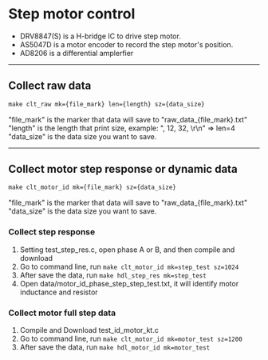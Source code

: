 # Step motor control
* DRV8847(S) is a H-bridge IC to drive step motor.
* AS5047D is a motor encoder to record the step motor's position.
* AD8206 is a differential amplerfier

---

## Collect raw data
```makefile
make clt_raw mk={file_mark} len={length} sz={data_size}
```  
"file_mark" is the marker that data will save to "raw_data_{file_mark}.txt"  
"length" is the length that print size, example: ", 12, 32, \r\n" => len=4  
"data_size" is the data size you want to save.

---

## Collect motor step response or dynamic data
```makefile
make clt_motor_id mk={file_mark} sz={data_size}
```  
"file_mark" is the marker that data will save to "raw_data_{file_mark}.txt"  
"data_size" is the data size you want to save.  

### Collect step response
1. Setting test_step_res.c, open phase A or B, and then compile and download
2. Go to command line, run `make clt_motor_id mk=step_test sz=1024`
3. After save the data, run `make hdl_step_res mk=step_test`
4. Open data/motor_id_phase_step_step_test.txt, it will identify motor inductance and resistor

### Collect motor full step data
1. Compile and Download test_id_motor_kt.c
2. Go to command line, run `make clt_motor_id mk=motor_test sz=1200`
3. After save the data, run `make hdl_motor_id mk=motor_test`



